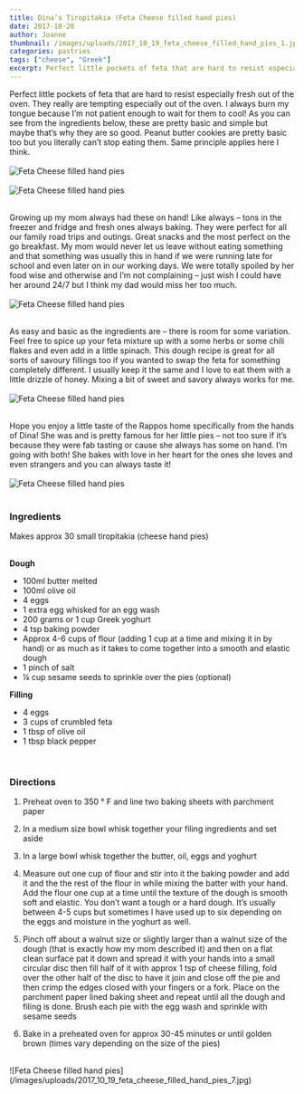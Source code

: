 ```yaml
---
title: Dina’s Tiropitakia (Feta Cheese filled hand pies)
date: 2017-10-20
author: Joanne
thumbnail: /images/uploads/2017_10_19_feta_cheese_filled_hand_pies_1.jpg
categories: pastries
tags: ["cheese", "Greek"]
excerpt: Perfect little pockets of feta that are hard to resist especially fresh out of the oven
---
```


Perfect little pockets of feta that are hard to resist especially fresh out of the oven. They really are tempting especially out of the oven.  I always burn my tongue because I’m not patient enough to wait for them to cool! As you can see from the ingredients below, these are pretty basic and simple but maybe that’s why they are so good. Peanut butter cookies are pretty basic too but you literally can’t stop eating them. Same principle applies here I think.
<br>
<br>
![Feta Cheese filled hand pies](/images/uploads/2017_10_19_feta_cheese_filled_hand_pies_2.jpg)
<br>
<br>
![Feta Cheese filled hand pies](/images/uploads/2017_10_19_feta_cheese_filled_hand_pies_3.jpg)
<br>
<br>

Growing up my mom always had these on hand! Like always &ndash; tons in the freezer and fridge and fresh ones always baking.  They were perfect for all our family road trips and outings. Great snacks and the most perfect on the go breakfast. My mom would never let us leave without eating something and that something was usually this in hand if we were running late for school and even later on in our working days. We were totally spoiled by her food wise and otherwise and I’m not complaining &ndash; just wish I could have her around 24/7 but I think my dad would miss her too much.
<br>
<br>
![Feta Cheese filled hand pies](/images/uploads/2017_10_19_feta_cheese_filled_hand_pies_4.jpg)
<br>
<br>

As easy and basic as the ingredients are &ndash; there is room for some variation.  Feel free to spice up your feta mixture up with a some herbs or some chili flakes and even add in a little spinach. This dough recipe is great for all sorts of savoury fillings too if you wanted to swap the feta for something completely different. I usually keep it the same and I love to eat them with a little drizzle of honey. Mixing a bit of sweet and savory always works for me.
<br>
<br>
![Feta Cheese filled hand pies](/images/uploads/2017_10_19_feta_cheese_filled_hand_pies_5.jpg)
<br>
<br>

Hope you enjoy a little taste of the Rappos home specifically from the hands of Dina! She was and is pretty famous for her little pies &ndash; not too sure if it’s because they were fab tasting or cause she always has some on hand. I’m going with both! She bakes with love in her heart for the ones she loves and even strangers and you can always taste it!
<br>
<br>
![Feta Cheese filled hand pies](/images/uploads/2017_10_19_feta_cheese_filled_hand_pies_6.jpg)
<br>
<br>

### Ingredients
Makes approx 30 small tiropitakia (cheese hand pies)
<br>
<br>

**Dough**
* 100ml butter melted
* 100ml  olive oil
* 4 eggs
* 1 extra egg whisked for an egg wash
* 200 grams or 1 cup Greek yoghurt
* 4 tsp baking powder
* Approx 4-6 cups of flour (adding 1 cup at a time and mixing it in by hand) or as much as it takes to come together into a smooth and elastic dough
* 1 pinch of salt
* &frac14; cup sesame seeds to sprinkle over the pies (optional)

**Filling**
* 4 eggs
* 3 cups of crumbled feta
* 1 tbsp of olive oil
* 1 tbsp black pepper
<br>

### Directions

1. Preheat oven to 350 &deg; F and line two baking sheets with parchment paper

1. In a medium size bowl whisk together your filing ingredients and set aside

1. In a large bowl whisk together the butter, oil, eggs and yoghurt

1. Measure out one cup of flour and stir into it the baking powder and add it and the the rest of the flour in while mixing the batter with your hand. Add the flour one cup at a time until the texture of the dough is smooth soft and elastic. You don’t want a tough or a hard dough. It’s usually between 4-5 cups but sometimes I have used up to six depending on the eggs and moisture in the yoghurt as well.

1. Pinch off about a walnut size or slightly larger than a walnut size of the dough (that is exactly how my mom described it) and then on a flat clean surface pat it down and spread it with your hands into a small circular disc then fill half of it with approx 1 tsp of cheese filling, fold over the other half of the disc to have it join and close off the pie and then crimp the edges closed with your fingers or a fork. Place on the parchment paper lined baking sheet and repeat until all the dough and filing is done. Brush each pie with the egg wash and sprinkle with sesame seeds

1. Bake in a preheated oven for approx 30-45 minutes or until golden brown (times vary depending on the size of the pies)

<br>
![Feta Cheese filled hand pies](/images/uploads/2017_10_19_feta_cheese_filled_hand_pies_7.jpg)
